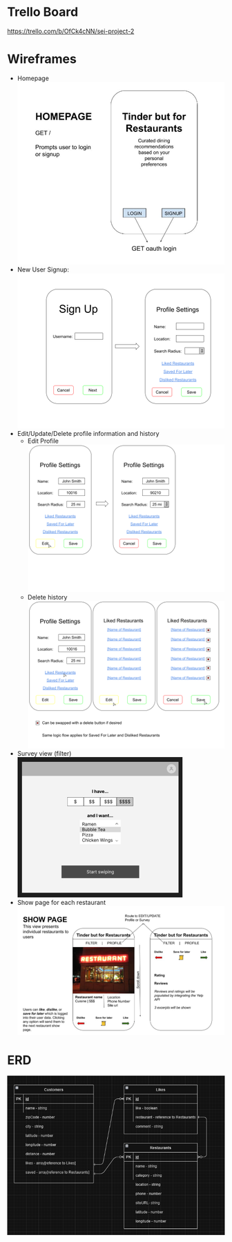 # Trello Board
https://trello.com/b/OfCk4cNN/sei-project-2

# Wireframes
- Homepage
  ![Homepage](/planning/wireframes/home-page.jpg)
- New User Signup:
    ![New User Signup](</planning/wireframes/New User Signup.png>)
- Edit/Update/Delete profile information and history
  - Edit Profile
    ![Edit Profile](</planning/wireframes/Edit Profile.png>)
  - Delete history
    ![Delete History](</planning/wireframes/Delete History.png>)
- Survey view (filter)\
    ![Filter](/planning/wireframes/filter-2.png)
- Show page for each restaurant
    ![Showpage](/planning/wireframes/show-page.jpg)

# ERD
![ERD](/planning/wireframes/erd.png)
